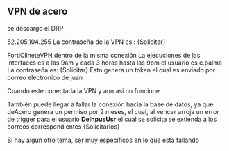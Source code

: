 ## VPN de acero

se descargo el DRP

52.205.104.255
La contraseña de la VPN es : {Solicitar}


FortiClineteVPN dentro de la misma conexión 
La ejecuciones de las interfaces es a las 9am y cada 3 horas hasta las 9pm
el usuario es e.palma
La contraseña es: {Solicitar}
Esto genera un token el cual es enviado por correo electronico de juan

Cuando este conectada la VPN y aun asi no funcione 

También puede llegar a fallar la conexión hacía la base de datos, ya que deAcero genera un permiso por 2 meses, el cual, al vencer arroja un error de trigger para el usuario **DelhpusUsr** el cual se solicita se extienda a los correos correspondientes {Solicitarlos}


Si hay algun otro tema, ser muy especificos en lo que esta fallando